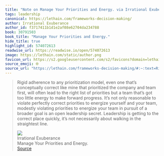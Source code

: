 ```yaml
---
title: "Note on Manage Your Priorities and Energy. via Irrational Exuberance"
tags: leadership
canonical: https://lethain.com/frameworks-decision-making/
author: Irrational Exuberance
author_id: f3717411b1d1e2af08e62704da234788
book: 30791503
book_title: "Manage Your Priorities and Energy."
hide_title: true
highlight_id: 574072613
readwise_url: https://readwise.io/open/574072613
image: https://lethain.com/static/author.png
favicon_url: https://s2.googleusercontent.com/s2/favicons?domain=lethain.com
source_emoji: 🌐
source_url: "https://lethain.com/frameworks-decision-making/#:~:text=Rigid%20adherence%20to,the%20straightest%20line."
---
```


> Rigid adherence to any prioritization model, even one that’s conceptually correct like mine that prioritized the company and team first, will often lead to the right list of priorities but a team that’s got too little energy to make forward progress. It’s not only reasonable to violate perfectly correct priorities to energize yourself and your team, modestly violating priorities to energize your team in pursuit of a broader goal is an open leadership secret. Leadership is getting to the correct place quickly, it’s not necessarily about walking in the straightest line.
> <div class="quoteback-footer"><div class="quoteback-avatar"><img class="mini-favicon" src="https://s2.googleusercontent.com/s2/favicons?domain=lethain.com"></div><div class="quoteback-metadata"><div class="metadata-inner"><span style="display:none">FROM:</span><div aria-label="Irrational Exuberance" class="quoteback-author"> Irrational Exuberance</div><div aria-label="Manage Your Priorities and Energy." class="quoteback-title"> Manage Your Priorities and Energy.</div></div></div><div class="quoteback-backlink"><a target="_blank" aria-label="go to the full text of this quotation" rel="noopener" href="https://lethain.com/frameworks-decision-making/#:~:text=Rigid%20adherence%20to,the%20straightest%20line." class="quoteback-arrow"> Source</a></div></div>